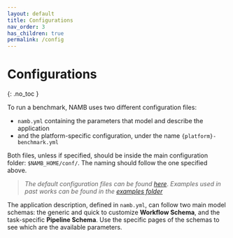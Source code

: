 ```yaml
---
layout: default
title: Configurations
nav_order: 3
has_children: true
permalink: /config
---
```


# Configurations
{: .no_toc }

To run a benchmark, NAMB uses two different configuration files: 
* `namb.yml` containing the parameters that model and describe the application
* and the platform-specific configuration, under the name `{platform}-benchmark.yml`

Both files, unless if specified, should be inside the main configuration folder: `$NAMB_HOME/conf/`. The naming should follow the one specified above.

> _The default configuration files can be found [here](https://github.com/ale93p/namb/conf/defaults)_.
> _Examples used in past works can be found in the [examples folder](https://github.com/ale93p/namb/conf/examples)_

The application description, defined in `namb.yml`, can follow two main model schemas: the generic and quick to customize **Workflow Schema**, and the task-specific **Pipeline Schema**. Use the specific pages of the schemas to see which are the available parameters.